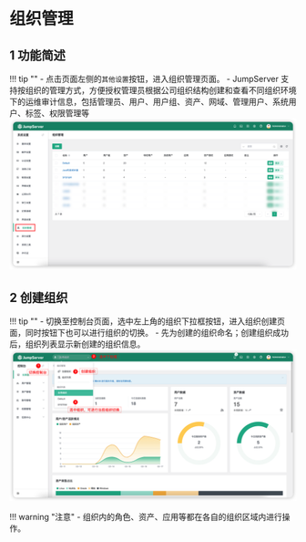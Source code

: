 # 组织管理
## 1 功能简述
!!! tip ""
    - 点击页面左侧的`其他设置`按钮，进入组织管理页面。
    - JumpServer 支持按组织的管理方式，方便授权管理员根据公司组织结构创建和查看不同组织环境下的运维审计信息，包括管理员、用户、用户组、资产、网域、管理用户、系统用户、标签、权限管理等
![organization01](../../img/organization01.png)

## 2 创建组织
!!! tip ""
    - 切换至控制台页面，选中左上角的组织下拉框按钮，进入组织创建页面，同时按钮下也可以进行组织的切换。
    - 先为创建的组织命名；创建组织成功后，组织列表显示新创建的组织信息。
![organization02](../../img/organization02.png)

!!! warning "注意"
    - 组织内的角色、资产、应用等都在各自的组织区域内进行操作。